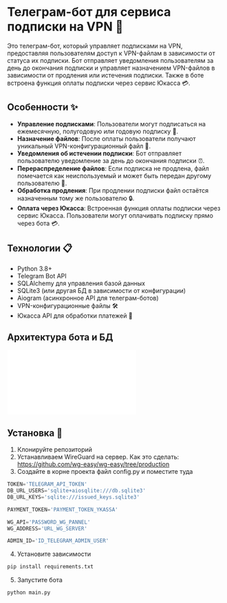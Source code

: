 # Телеграм-бот для сервиса подписки на VPN 🚀

Это телеграм-бот, который управляет подписками на VPN, предоставляя пользователям доступ к VPN-файлам в зависимости от статуса их подписки. Бот отправляет уведомления пользователям за день до окончания подписки и управляет назначением VPN-файлов в зависимости от продления или истечения подписки. Также в боте встроена функция оплаты подписки через сервис Юкасса 💳.

## Особенности ✨

- **Управление подписками**: Пользователи могут подписаться на ежемесячную, полугодовую или годовую подписку 📅.
- **Назначение файлов**: После оплаты пользователи получают уникальный VPN-конфигурационный файл 💼.
- **Уведомления об истечении подписки**: Бот отправляет пользователю уведомление за день до окончания подписки ⏰.
- **Перераспределение файлов**: Если подписка не продлена, файл помечается как неиспользуемый и может быть передан другому пользователю 🔄.
- **Обработка продления**: При продлении подписки файл остаётся назначенным тому же пользователю 🔒.
- **Оплата через Юкасса**: Встроенная функция оплаты подписки через сервис Юкасса. Пользователи могут оплачивать подписку прямо через бота 💳.

## Технологии 📋

- Python 3.8+
- Telegram Bot API
- SQLAlchemy для управления базой данных
- SQLite3 (или другая БД в зависимости от конфигурации)
- Aiogram (асинхронное API для телеграм-ботов)
- VPN-конфигурационные файлы 🛠️
- Юкасса API для обработки платежей 💸

## Архитектура бота и БД

![Описание картинки](app/drawio.html)

## Установка 🔧

1. Клонируйте репозиторий
2. Устанавливаем WireGuard на сервер. Как это сделать: https://github.com/wg-easy/wg-easy/tree/production
3. Создайте в корне проекта файл config.py и поместите туда
```python
TOKEN='TELEGRAM_API_TOKEN'
DB_URL_USERS='sqlite+aiosqlite:///db.sqlite3'
DB_URL_KEYS='sqlite:///issued_keys.sqlite3'

PAYMENT_TOKEN='PAYMENT_TOKEN_YKASSA'

WG_API='PASSWORD_WG_PANNEL'
WG_ADDRESS='URL_WG_SERVER'

ADMIN_ID='ID_TELEGRAM_ADMIN_USER'
```
4. Установите зависимости
```bash
pip install requirements.txt
```
5. Запустите бота
```bash
python main.py
```